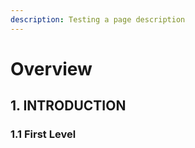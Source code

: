 ```yaml
---
description: Testing a page description
---
```


# Overview

## 1. INTRODUCTION

### 1.1 First Level


